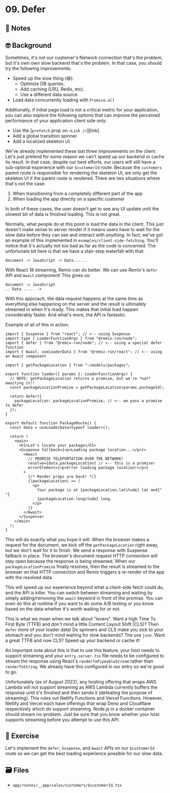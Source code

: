 # 09. Defer

## 📝 Notes

## 🤓 Background

Sometimes, it's not our customer's Network connection that's the problem, but
it's own own slow backend that's the problem. In that case, you should try the
following improvements:

- Speed up the slow thing (😅).
  - Optimize DB queries.
  - Add caching (LRU, Redis, etc).
  - Use a different data source.
- Load data concurrently loading with `Promise.all`

Additionally, if initial page load is not a critical metric for your
application, you can also explore the following options that can improve the
perceived performance of your application client side only:

- Use the [`prefetch` prop on `<Link />`][link].
- Add a global transition spinner.
- Add a localized skeleton UI.

We've already implemented these last three improvements on the client. Let's
just pretend for some reason we can't speed up our backend or cache its result.
In that case, despite our best efforts, our users will still have a sub-optimal
experience with our `$customerId` route. Because the `customers` parent route is
responsible for rendering the skeleton UI, we only get the skeleton UI if the
parent route is rendered. There are two situations where that's not the case:

1. When transitioning from a completely different part of the app
2. When loading the app directly on a specific customer

In both of these cases, the user doesn't get to see any UI update until the
slowest bit of data is finished loading. This is not great.

Normally, what people do at this point is load the data in the client. This just
doesn't make sense to server render if it means users have to wait for the slow
data before they can see and interact with _anything_. In fact, we've got an
example of this implemented in `examples/client-side-fetching`. You'll notice
that it's actually not too bad as far as the code is concerned. The unfortunate
bit here is that we have a stair-step waterfall with that:

```
document -> JavaScript -> Data......
```

With React 18 streaming, Remix can do better. We can use Remix's `defer` API and
`Await` component! This gives us:

```
document -> JavaScript
.. Data ..... ->
```

With this approach, the data request happens at the same time as everything else
happening on the server and the result is ultimately streamed in when it's
ready. This makes that initial load happen considerably faster. And what's more,
the API is fantastic.

Example of all of this in action.

```tsx
import { Suspense } from "react"; // <-- using Suspense
import type { LoaderFunctionArgs } from "@remix-run/node";
import { defer } from "@remix-run/node"; // <-- using a special defer function
import { Await, useLoaderData } from "@remix-run/react"; // <-- using an Await component

import { getPackageLocation } from "~/models/packages";

export function loader({ params }: LoaderFunctionArgs) {
  // NOTE: getPackageLocation returns a promise, but we're *not* awaiting it!!
  const packageLocationPromise = getPackageLocation(params.packageId);

  return defer({
    packageLocation: packageLocationPromise, // <-- we pass a promise to defer
  });
}

export default function PackageRoute() {
  const data = useLoaderData<typeof loader>();

  return (
    <main>
      <h1>Let's locate your package</h1>
      <Suspense fallback={<p>Loading package location...</p>}>
        <Await
          // PROMISE TELEPORTATION OVER THE NETWORK!
          resolve={data.packageLocation} // <-- this is a promise!
          errorElement={<p>Error loading package location!</p>}
        >
          {/* Render props are back! */}
          {(packageLocation) => (
            <p>
              Your package is at {packageLocation.latitude} lat and{" "}
              {packageLocation.longitude} long.
            </p>
          )}
        </Await>
      </Suspense>
    </main>
  );
}
```

This will do exactly what you hope it will. When the browser makes a request for
the document, we kick off the `getPackageLocation` right away, but we don't wait
for it to finish. We send a response with Suspense fallback in place. The
browser's document request HTTP connection will stay open because the response
is being streamed. When our `packageLocationPromise` finally resolves, then the
result is streamed to the browser on that HTTP connection and Remix triggers a
re-render of the app with the resolved data.

This will speed up our experience beyond what a client-side fetch could do, and
the API is killer. You can switch between streaming and waiting by simply
adding/removing the `await` keyword in front of the promise. You can even do
this at runtime if you want to do some A/B testing or you know based on the data
whether it's worth waiting for or not.

This is what we mean when we talk about "levers". Want a high Time To First Byte
(TTFB) and don't mind a little Content Layout Shift (CLS)? Then `defer` more of
your loader data! Do spinners and CLS make you sick to your stomach and you
don't mind waiting for slow backends? The use `json`. Want a great TTFB and now
CLS? Speed up your backend or cache it!

An important note about this is that to use this feature, your host needs to
support streaming and your `entry.server.tsx` file needs to be configured to
stream the response using React's `renderToPipeableStream` rather than
`renderToString`. We already have this configured in our entry so we're good to
go.

Unfortunately (as of August 2022), any hosting offering that wraps AWS Lambda
will not support streaming as AWS Lambda currently buffers the response until
it's finished and then sends it (defeating the purpose of streaming). This rules
out Netlify Functions and Vercel Functions. However, Netlify and Vercel each
have offerings that wrap Deno and Cloudflare respectively which _do_ support
streaming. Node.js in a docker container should stream no-problem. Just be sure
that you know whether your host supports streaming before you attempt to use
this API.

## 💪 Exercise

Let's implement the `defer`, `Suspense`, and `Await` APIs on our `$customerId`
route so we can get the best loading experience possible for our slow data.

## 🗃 Files

- `app/routes/__app/sales/customers/$customerId.tsx`
